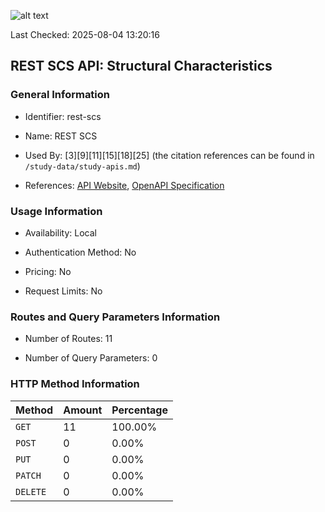 ![alt text](https://img.shields.io/badge/OpenAPI_Specification-Valid-brightgreen.svg)

Last Checked: 2025-08-04 13:20:16

## REST SCS API: Structural Characteristics

### General Information

- Identifier: rest-scs

- Name: REST SCS

- Used By: [3][9][11][15][18][25] (the citation references can be found in `/study-data/study-apis.md`)

- References: [API Website](https://github.com/WebFuzzing/EMB/tree/master/jdk_8_maven/cs/rest/artificial/scs), [OpenAPI Specification](https://github.com/WebFuzzing/EMB/blob/master/openapi-swagger/rest-scs.json)

### Usage Information

- Availability: Local

- Authentication Method: No

- Pricing: No

- Request Limits: No

### Routes and Query Parameters Information

- Number of Routes: 11

- Number of Query Parameters: 0

### HTTP Method Information

| Method | Amount | Percentage |
|--------|--------|------------|
| `GET` | 11 | 100.00% |
| `POST` | 0 | 0.00% |
| `PUT` | 0 | 0.00% |
| `PATCH` | 0 | 0.00% |
| `DELETE` | 0 | 0.00% |
